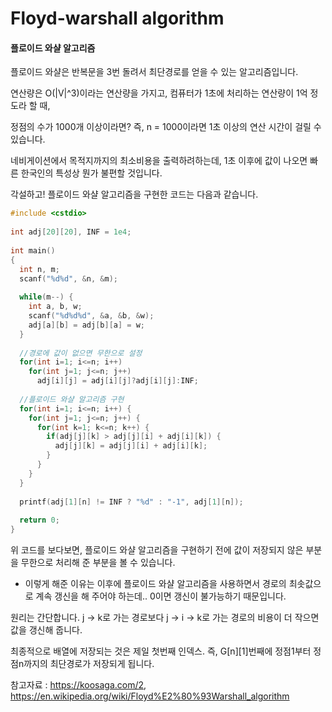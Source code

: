 # Floyd-warshall algorithm

#### 플로이드 와샬 알고리즘

플로이드 와샬은 반복문을 3번 돌려서 최단경로를 얻을 수 있는 알고리즘입니다.

연산량은 O(|V|^3)이라는 연산량을 가지고, 컴퓨터가 1초에 처리하는 연산량이 1억 정도라 할 때,

정점의 수가 1000개 이상이라면? 즉, n = 1000이라면 1초 이상의 연산 시간이 걸릴 수 있습니다.

네비게이션에서 목적지까지의 최소비용을 출력하려하는데, 1초 이후에 값이 나오면 빠른 한국인의 특성상 뭔가 불편할 것입니다.

각설하고! 플로이드 와샬 알고리즘을 구현한 코드는 다음과 같습니다.

```c
#include <cstdio>    
    
int adj[20][20], INF = 1e4;    
    
int main()    
{    
  int n, m;    
  scanf("%d%d", &n, &m);    
    
  while(m--) {    
    int a, b, w;    
    scanf("%d%d%d", &a, &b, &w);    
    adj[a][b] = adj[b][a] = w;    
  }    
  
  //경로에 값이 없으면 무한으로 설정
  for(int i=1; i<=n; i++)    
    for(int j=1; j<=n; j++)    
      adj[i][j] = adj[i][j]?adj[i][j]:INF;    
  
  //플로이드 와샬 알고리즘 구현
  for(int i=1; i<=n; i++) {    
    for(int j=1; j<=n; j++) {    
      for(int k=1; k<=n; k++) {    
        if(adj[j][k] > adj[j][i] + adj[i][k]) {    
          adj[j][k] = adj[j][i] + adj[i][k];    
        }    
      }    
    }    
  }    
    
  printf(adj[1][n] != INF ? "%d" : "-1", adj[1][n]);    
    
  return 0;    
}  
```
위 코드를 보다보면, 플로이드 와샬 알고리즘을 구현하기 전에 값이 저장되지 않은 부분을 무한으로 처리해 준 부분을 볼 수 있습니다.
- 이렇게 해준 이유는 이후에 플로이드 와샬 알고리즘을 사용하면서 경로의 최솟값으로 계속 갱신을 해 주어야 하는데.. 0이면 갱신이 불가능하기 때문입니다.

원리는 간단합니다. j -> k로 가는 경로보다 j -> i -> k로 가는 경로의 비용이 더 작으면 값을 갱신해 줍니다.

최종적으로 배열에 저장되는 것은 제일 첫번째 인덱스. 즉, G[n][1]번째에 정점1부터 정점n까지의 최단경로가 저장되게 됩니다.

참고자료 :
<https://koosaga.com/2>,
<https://en.wikipedia.org/wiki/Floyd%E2%80%93Warshall_algorithm>
